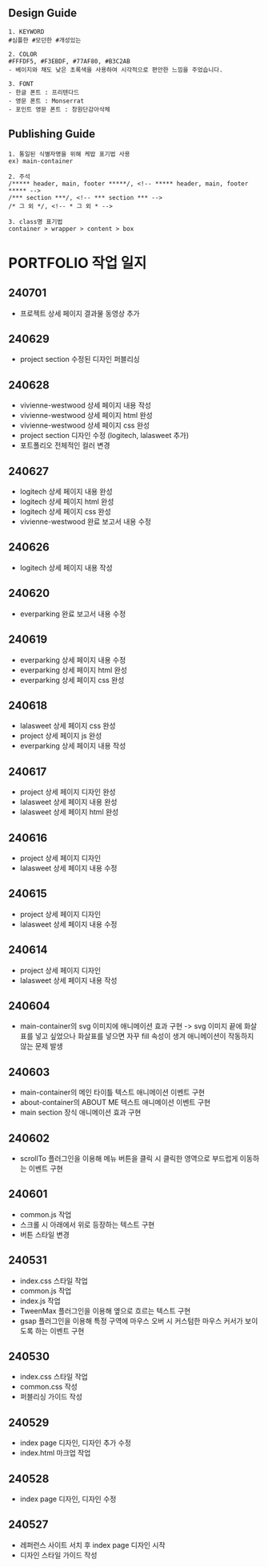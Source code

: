 ## Design Guide
```
1. KEYWORD
#심플한 #모던한 #개성있는

2. COLOR
#FFFDF5, #F3EBDF, #77AF80, #B3C2AB
- 베이지와 채도 낮은 초록색을 사용하여 시각적으로 편안한 느낌을 주었습니다.

3. FONT
- 한글 폰트 : 프리텐다드
- 영문 폰트 : Monserrat
- 포인트 영문 폰트 : 창원단감아삭체
```

## Publishing Guide
```
1. 통일된 식별자명을 위해 케밥 표기법 사용
ex) main-container

2. 주석
/***** header, main, footer *****/, <!-- ***** header, main, footer ***** -->
/*** section ***/, <!-- *** section *** -->
/* 그 외 */, <!-- * 그 외 * -->

3. class명 표기법
container > wrapper > content > box
```
# PORTFOLIO 작업 일지
## 240701
* 프로젝트 상세 페이지 결과물 동영상 추가

## 240629
* project section 수정된 디자인 퍼블리싱

## 240628
* vivienne-westwood 상세 페이지 내용 작성
* vivienne-westwood 상세 페이지 html 완성
* vivienne-westwood 상세 페이지 css 완성
* project section 디자인 수정 (logitech, lalasweet 추가)
* 포트폴리오 전체적인 컬러 변경

## 240627
* logitech 상세 페이지 내용 완성
* logitech 상세 페이지 html 완성
* logitech 상세 페이지 css 완성
* vivienne-westwood 완료 보고서 내용 수정

## 240626
* logitech 상세 페이지 내용 작성

## 240620
* everparking 완료 보고서 내용 수정

## 240619
* everparking 상세 페이지 내용 수정
* everparking 상세 페이지 html 완성
* everparking 상세 페이지 css 완성

## 240618
* lalasweet 상세 페이지 css 완성
* project 상세 페이지 js 완성
* everparking 상세 페이지 내용 작성

## 240617
* project 상세 페이지 디자인 완성
* lalasweet 상세 페이지 내용 완성
* lalasweet 상세 페이지 html 완성

## 240616
* project 상세 페이지 디자인
* lalasweet 상세 페이지 내용 수정

## 240615
* project 상세 페이지 디자인
* lalasweet 상세 페이지 내용 수정

## 240614
* project 상세 페이지 디자인
* lalasweet 상세 페이지 내용 작성

## 240604
* main-container의 svg 이미지에 애니메이션 효과 구현
-> svg 이미지 끝에 화살표를 넣고 싶었으나 화살표를 넣으면 자꾸 fill 속성이 생겨 애니메이션이 작동하지 않는 문제 발생

## 240603
* main-container의 메인 타이틀 텍스트 애니메이션 이벤트 구현
* about-container의 ABOUT ME 텍스트 애니메이션 이벤트 구현
* main section 장식 애니메이션 효과 구현

## 240602
* scrollTo 플러그인을 이용해 메뉴 버튼을 클릭 시 클릭한 영역으로 부드럽게 이동하는 이벤트 구현

## 240601
* common.js 작업
* 스크롤 시 아래에서 위로 등장하는 텍스트 구현
* 버튼 스타일 변경

## 240531
* index.css 스타일 작업
* common.js 작업
* index.js 작업
* TweenMax 플러그인을 이용해 옆으로 흐르는 텍스트 구현
* gsap 플러그인을 이용해 특정 구역에 마우스 오버 시 커스텀한 마우스 커서가 보이도록 하는 이벤트 구현

## 240530
* index.css 스타일 작업
* common.css 작성
* 퍼블리싱 가이드 작성

## 240529
* index page 디자인, 디자인 추가 수정
* index.html 마크업 작업

## 240528
* index page 디자인, 디자인 수정

## 240527
* 레퍼런스 사이트 서치 후 index page 디자인 시작
* 디자인 스타일 가이드 작성
